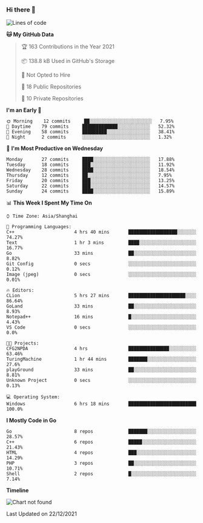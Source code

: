 ### Hi there 👋

<!--
**pinelliar/pinelliar** is a ✨ _special_ ✨ repository because its `README.md` (this file) appears on your GitHub profile.

Here are some ideas to get you started:

- 🔭 I’m currently working on ...
- 🌱 I’m currently learning ...
- 👯 I’m looking to collaborate on ...
- 🤔 I’m looking for help with ...
- 💬 Ask me about ...
- 📫 How to reach me: ...
- 😄 Pronouns: ...
- ⚡ Fun fact: ...
-->

<!--START_SECTION:waka-->
![Lines of code](https://img.shields.io/badge/From%20Hello%20World%20I%27ve%20Written-40%20Thousand%20lines%20of%20code-blue)

**🐱 My GitHub Data** 

> 🏆 163 Contributions in the Year 2021
 > 
> 📦 138.8 kB Used in GitHub's Storage 
 > 
> 🚫 Not Opted to Hire
 > 
> 📜 18 Public Repositories 
 > 
> 🔑 10 Private Repositories  
 > 
**I'm an Early 🐤** 

```text
🌞 Morning    12 commits     ██░░░░░░░░░░░░░░░░░░░░░░░   7.95% 
🌆 Daytime    79 commits     █████████████░░░░░░░░░░░░   52.32% 
🌃 Evening    58 commits     █████████░░░░░░░░░░░░░░░░   38.41% 
🌙 Night      2 commits      ░░░░░░░░░░░░░░░░░░░░░░░░░   1.32%

```
📅 **I'm Most Productive on Wednesday** 

```text
Monday       27 commits     ████░░░░░░░░░░░░░░░░░░░░░   17.88% 
Tuesday      18 commits     ███░░░░░░░░░░░░░░░░░░░░░░   11.92% 
Wednesday    28 commits     ████░░░░░░░░░░░░░░░░░░░░░   18.54% 
Thursday     12 commits     ██░░░░░░░░░░░░░░░░░░░░░░░   7.95% 
Friday       20 commits     ███░░░░░░░░░░░░░░░░░░░░░░   13.25% 
Saturday     22 commits     ███░░░░░░░░░░░░░░░░░░░░░░   14.57% 
Sunday       24 commits     ████░░░░░░░░░░░░░░░░░░░░░   15.89%

```


📊 **This Week I Spent My Time On** 

```text
⌚︎ Time Zone: Asia/Shanghai

💬 Programming Languages: 
C++                      4 hrs 40 mins       ██████████████████░░░░░░░   74.27% 
Text                     1 hr 3 mins         ████░░░░░░░░░░░░░░░░░░░░░   16.77% 
Go                       33 mins             ██░░░░░░░░░░░░░░░░░░░░░░░   8.82% 
Git Config               0 secs              ░░░░░░░░░░░░░░░░░░░░░░░░░   0.12% 
Image (jpeg)             0 secs              ░░░░░░░░░░░░░░░░░░░░░░░░░   0.01%

🔥 Editors: 
CLion                    5 hrs 27 mins       █████████████████████░░░░   86.64% 
GoLand                   33 mins             ██░░░░░░░░░░░░░░░░░░░░░░░   8.93% 
Notepad++                16 mins             █░░░░░░░░░░░░░░░░░░░░░░░░   4.43% 
VS Code                  0 secs              ░░░░░░░░░░░░░░░░░░░░░░░░░   0.0%

🐱‍💻 Projects: 
CFG2NPDA                 4 hrs               ███████████████░░░░░░░░░░   63.46% 
TuringMachine            1 hr 44 mins        ███████░░░░░░░░░░░░░░░░░░   27.6% 
playGround               33 mins             ██░░░░░░░░░░░░░░░░░░░░░░░   8.81% 
Unknown Project          0 secs              ░░░░░░░░░░░░░░░░░░░░░░░░░   0.13%

💻 Operating System: 
Windows                  6 hrs 18 mins       █████████████████████████   100.0%

```

**I Mostly Code in Go** 

```text
Go                       8 repos             ███████░░░░░░░░░░░░░░░░░░   28.57% 
C++                      6 repos             █████░░░░░░░░░░░░░░░░░░░░   21.43% 
HTML                     4 repos             ███░░░░░░░░░░░░░░░░░░░░░░   14.29% 
PHP                      3 repos             ██░░░░░░░░░░░░░░░░░░░░░░░   10.71% 
Shell                    2 repos             █░░░░░░░░░░░░░░░░░░░░░░░░   7.14%

```


**Timeline**

![Chart not found](https://raw.githubusercontent.com/pinelliar/pinelliar/main/charts/bar_graph.png) 


 Last Updated on 22/12/2021
<!--END_SECTION:waka-->
